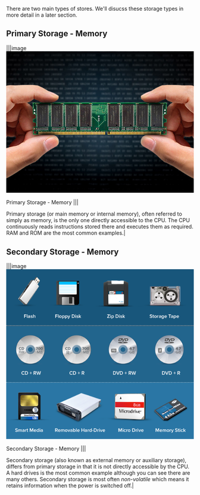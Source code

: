 There are two main types of stores. We'll disucss these storage types in more detail in a later section.

## Primary Storage - Memory

|||image
![](.guides/img/04_store_photo_ram.jpg)

Primary Storage - Memory
|||

Primary storage (or main memory or internal memory), often referred to simply as memory, is the only one directly accessible to the CPU. The CPU continuously reads instructions stored there and executes them as required. RAM and ROM are the most common examples.|

## Secondary Storage - Memory


|||image
![](.guides/img/04_store_photo_secondary.png) 

Secondary Storage - Memory
|||

Secondary storage (also known as external memory or auxiliary storage), differs from primary storage in that it is not directly accessible by the CPU. A hard drives is the most common example although you can see there are many others. Secondary storage is most often *non-volatile* which means it retains information when the power is switched off.|

